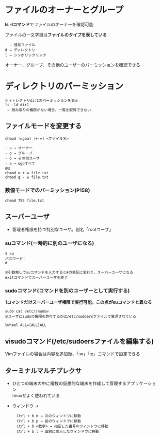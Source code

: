 # ファイルのオーナーとグループ

**ls -lコマンド**でファイルのオーナーを確認可能

ファイルの一文字目は**ファイルのタイプを表している**

    - → 通常ファイル
    d → ディレクトリ
    l → シンボリックリンク

オーナー、グループ、その他のユーザーのパーミッションを確認できる

# ディレクトリのパーミッション

    ※ディレクトリdir1のパーミッションを表示
    ls -ld dir1
     → 読み取りの権限がない場合、一覧を取得できない

## ファイルモードを変更する

    chmod [ugoa] [+-=] <ファイル名>
    
    - u → オーナー
    - g → グループ
    - o → その他ユーザ
    - a → ugoすべて
    例）
    chmod u + w file.txt
    chmod g - w file.txt

### 数値モードでのパーミッション(P158)

    chmod 755 file.txt

## スーパーユーザ
- 管理者権限を持つ特別なユーザ。別名「rootユーザ」


### suコマンド(一時的に別のユーザになる)
    $ su
    パスワード：
    #
    
    ※引数無しでsuコマンドを入力すると#の表記に変わり、スーパーユーザになる
    exitコマンドでスーパーユーザを終了

### sudoコマンド(コマンドを別のユーザーとして実行する)
**1コマンドだけスーパーユーザ権限で実行可能。この点がsuコマンドと異なる**

    sudo cat /etc/shadow
    ※ユーザにsudoの権限を許可するかは/etc/sudoersファイルで管理されている
    
    %wheel ALL=(ALL)ALL

## visudoコマンド(/etc/sudoersファイルを編集する)
Vimファイルの場合は内容を追加後、「:w」「:q」コマンドで設定できる


## ターミナルマルチプレクサ
- ひとつの端末の中に複数の仮想的な端末を作成して管理するアプリケーション  
tmuxがよく使われている

- ウィンドウ →

        Ctrl + b n → 次のウィンドウに移動
        Ctrl + b p → 前のウィンドウに移動
        Ctrl + b <数字> → 指定した番号のウィンドウに移動
        Ctrl + b l → 直前に表示したウィンドウに移動
